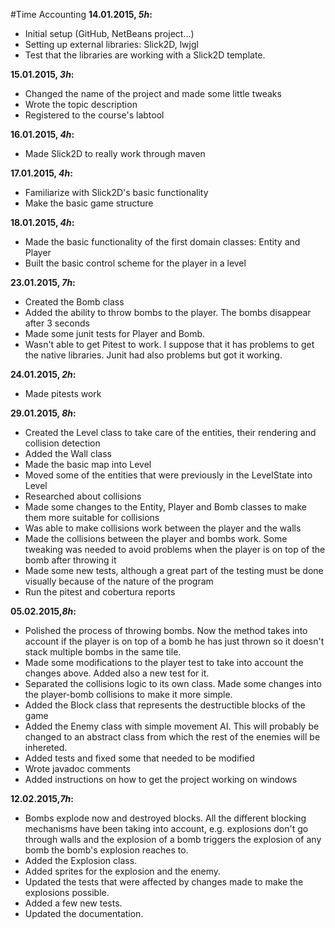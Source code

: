 #Time Accounting
**14.01.2015, *5h*:**
* Initial setup (GitHub, NetBeans project...)
* Setting up external libraries: Slick2D, lwjgl
* Test that the libraries are working with a Slick2D template.

**15.01.2015, *3h*:**
* Changed the name of the project and made some little tweaks
* Wrote the topic description
* Registered to the course's labtool

**16.01.2015, *4h*:**
* Made Slick2D to really work through maven

**17.01.2015, *4h*:**
* Familiarize with Slick2D's basic functionality
* Make the basic game structure

**18.01.2015, *4h*:**
* Made the basic functionality of the first domain classes: Entity and Player
* Built the basic control scheme for the player in a level

**23.01.2015, *7h*:**
* Created the Bomb class
* Added the ability to throw bombs to the player. The bombs disappear after 3 seconds
* Made some junit tests for Player and Bomb.
* Wasn't able to get Pitest to work. I suppose that it has problems to get the native libraries. Junit had also problems but got it working.

**24.01.2015, *2h*:**
* Made pitests work

**29.01.2015, *8h*:**
* Created the Level class to take care of the entities, their rendering and collision detection
* Added the Wall class
* Made the basic map into Level
* Moved some of the entities that were previously in the LevelState into Level
* Researched about collisions
* Made some changes to the Entity, Player and Bomb classes to make them more suitable for collisions
* Was able to make collisions work between the player and the walls
* Made the collisions between the player and bombs work. Some tweaking was needed to avoid problems when the player is on top of the bomb after throwing it
* Made some new tests, although a great part of the testing must be done visually because of the nature of the program
* Run the pitest and cobertura reports

**05.02.2015,*8h*:**
* Polished the process of throwing bombs. Now the method takes into account if the player is on top of a bomb he has just thrown so it doesn't stack multiple bombs in the same tile.
* Made some modifications to the player test to take into account the changes above. Added also a new test for it.
* Separated the collisions logic to its own class. Made some changes into the player-bomb collisions to make it more simple.
* Added the Block class that represents the destructible blocks of the game
* Added the Enemy class with simple movement AI. This will probably be changed to an abstract class from which the rest of the enemies will be inhereted.
* Added tests and fixed some that needed to be modified
* Wrote javadoc comments
* Added instructions on how to get the project working on windows

**12.02.2015,*7h*:**
* Bombs explode now and destroyed blocks. All the different blocking mechanisms have been taking into account, e.g. explosions don't go through walls and the explosion of a bomb triggers the explosion of any bomb the bomb's explosion reaches to.
* Added the Explosion class.
* Added sprites for the explosion and the enemy.
* Updated the tests that were affected by changes made to make the explosions possible.
* Added a few new tests.
* Updated the documentation.